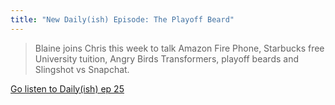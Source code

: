 ```yaml
---
title: "New Daily(ish) Episode: The Playoff Beard"
---
```

<blockquote><p>
  Blaine joins Chris this week to talk Amazon Fire Phone, Starbucks free University tuition, Angry Birds Transformers, playoff beards and Slingshot vs Snapchat.
</p></blockquote>
<p><a href="http://goodstuff.fm/dailyish/25">Go listen to Daily(ish) ep 25</a></p>
